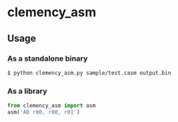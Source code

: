 # clemency_asm

## Usage
### As a standalone binary
```bash
$ python clemency_asm.py sample/test.casm output.bin
```

### As a library
```python
from clemency_asm import asm
asm('AD r00, r00, r01')
```
